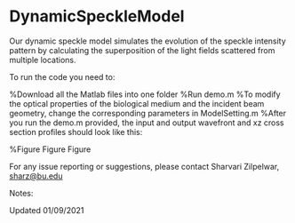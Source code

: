 # DynamicSpeckleModel




Our dynamic speckle model simulates the evolution of the speckle intensity pattern by calculating the superposition of the light fields scattered from multiple locations.


To run the code you need to:

%Download all the Matlab files into one folder
%Run demo.m
%To modify the optical properties of the biological medium and the incident beam geometry, change the corresponding parameters in ModelSetting.m
%After you run the demo.m provided, the input and output wavefront and xz cross section profiles should look like this:

%Figure Figure Figure

For any issue reporting or suggestions, please contact Sharvari Zilpelwar, sharz@bu.edu

Notes:


Updated 01/09/2021
